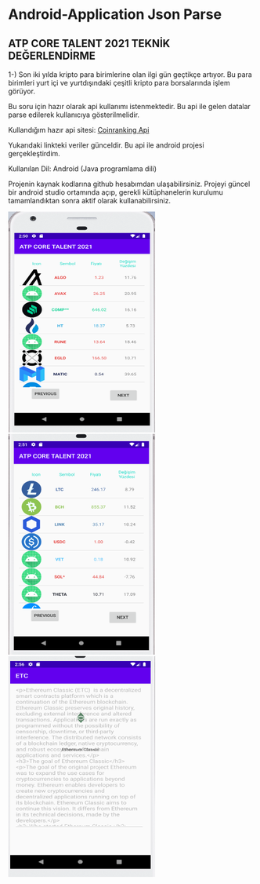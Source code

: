 # Android-Application Json Parse 


## ATP CORE TALENT 2021 TEKNİK DEĞERLENDİRME

1-) Son iki yılda kripto para birimlerine olan ilgi gün geçtikçe artıyor. Bu para birimleri yurt içi ve yurtdışındaki çeşitli kripto para borsalarında işlem görüyor. 

Bu soru için hazır olarak api kullanımı istenmektedir. Bu api ile gelen datalar parse edilerek kullanıcıya gösterilmelidir.

Kullandığım hazır api sitesi: [Coinranking Api ](https://docs.coinranking.com/)

Yukarıdaki linkteki veriler günceldir. Bu api ile android projesi gerçekleştirdim. 

Kullanılan Dil: Android (Java programlama dili)

Projenin kaynak kodlarına github hesabımdan ulaşabilirsiniz. Projeyi güncel bir android studio ortamında açıp, gerekli kütüphanelerin kurulumu tamamlandıktan sonra aktif olarak kullanabilirsiniz. 

<img src="https://github.com/omerustunay/CodeChallenge/blob/main/img/1.png" width="300" height="450">

<img src="https://github.com/omerustunay/CodeChallenge/blob/main/img/2.png" width="300" height="450">

<img src="https://github.com/omerustunay/CodeChallenge/blob/main/img/3.png" width="300" height="450">
